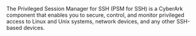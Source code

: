 The Privileged Session Manager for SSH (PSM for SSH) is a CyberArk component that enables you to secure, control, and monitor privileged access to Linux and Unix systems, network devices, and any other SSH-based devices.